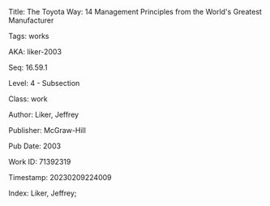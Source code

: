 Title:  The Toyota Way: 14 Management Principles from the World's Greatest Manufacturer

Tags:   works

AKA:    liker-2003

Seq:    16.59.1

Level:  4 - Subsection

Class:  work

Author: Liker, Jeffrey

Publisher: McGraw-Hill

Pub Date: 2003

Work ID: 71392319

Timestamp: 20230209224009

Index:  Liker, Jeffrey; 
